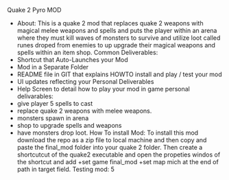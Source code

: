 Quake 2 Pyro MOD

* About:
This is a quake 2 mod that  replaces quake 2 weapons with magical melee weapons and spells and 
puts the player within an arena where they must kill waves of monsters to survive and utilize loot called runes droped from 
enemies to up upgrade their magical weapons and spells within an item shop.
Common Deliverables: 
* Shortcut that Auto-Launches your Mod
* Mod in a Separate Folder
* README file in GIT that explains HOWTO install and play / test your mod
* UI updates reflecting your Personal Deliverables
* Help Screen to detail how to play your mod in game
personal delivarables:
* give player 5 spells to cast
* replace quake 2 weapons with melee weapons.
* monsters spawn in arena
* shop to upgrade spells and weapons 
* have monsters drop loot.
How To install Mod:
To install this mod download the repo as a zip file to local machine and then copy and paste the final_mod folder into your quake 2 folder.
Then create a shortcutcut of the quake2 executable and open the propeties windos of the shortcut and add +set game final_mod +set map mich at the end of path in target field.
Testing mod:
5
